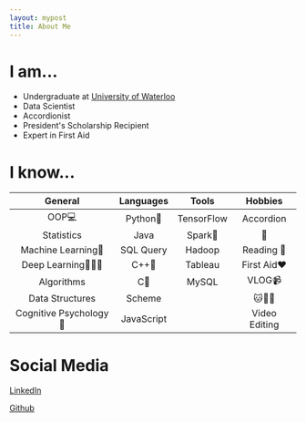 ```yaml
---
layout: mypost
title: About Me
---
```


# I am...

 * Undergraduate at [University of Waterloo](https://uwaterloo.ca)
 * Data Scientist
 * Accordionist
 * President's Scholarship Recipient
 * Expert in First Aid
 
 
# I know...

|General             |Languages |Tools     |Hobbies|
|:-:                 |:-:       |:-:       |:-:|
|OOP💻                |Python🐍    |TensorFlow|Accordion|
|Statistics          |Java      |Spark🌟    |🏸️|
|Machine Learning🤖️    |SQL Query |Hadoop    |Reading 📖|
|Deep Learning🤖️🤖️🤖️       |C++👨       |Tableau   |First Aid❤️|
|Algorithms          |C👦         |MySQL     | VLOG📹|
|Data Structures     |Scheme    |　|🐱🐶🐰|
|Cognitive Psychology 🧠|JavaScript||Video Editing|


# Social Media

[LinkedIn](https://www.linkedin.com/in/ryanxjhan/)

[Github](https://github.com/ryanxjhan)

